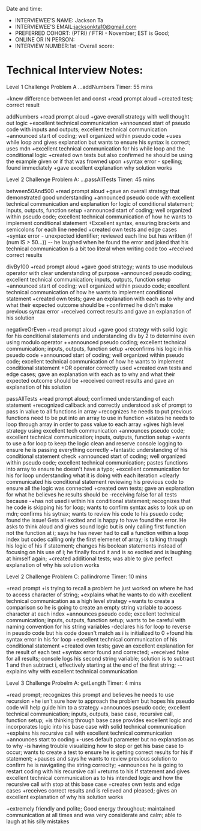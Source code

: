 Date and time:

- INTERVIEWEE'S NAME: Jackson Ta
- INTERVIEWEE'S EMAIL:jacksonkta10@gmail.com
- PREFERRED COHORT: (PTRI) / FTRI - November; EST is Good;
- ONLINE OR IN PERSON:
- INTERVIEW NUMBER:1st
  -Overall score:

# Technical Interview Notes:

Level 1 Challenge
Problem A ...addNumbers
Timer: 55 mins

+knew difference between let and const
+read prompt aloud
+created test; correct result

addNumbers
+read prompt aloud
+gave overall strategy with well thought out logic
+excellent technical communication
+announced start of pseudo code with inputs and outputs; excellent technical communication
+announced start of coding; well organized within pseudo code
+uses while loop and gives explanation but wants to ensure his syntax is correct; uses mdn
+excellent technical communication for his while loop and the conditional logic
+created own tests but also confirmed he should be using the example given or if that was frowned upon
+syntax error - spelling; found immediately
+gave excellent explanation why solution works

Level 2 Challenge
Problem A: ...passAllTests
Timer: 45 mins

between50And500
+read prompt aloud
+gave an overall strategy that demonstrated good understanding
+announced pseudo code with excellent technical communication and explanation for logic of conditional statement; inputs, outputs, function setup
+announced start of coding; well organized within pseudo code; excellent technical communication of how he wants to implement conditional statement
+Excellent syntax, ensuring brackets and semicolons for each line needed
+created own tests and edge cases
+syntax error - unexpected identifier; reviewed each line but has written (if (num IS > 50...)) -- he laughed when he found the error and joked that his technical communication is a bit too literal when writing code too
+received correct results

divBy100
+read prompt aloud
+gave good strategy; wants to use modulous operator with clear understanding of purpose
+announced pseudo coding; excellent technical communication; inputs, outputs, function setup
+announced start of coding; well organized within pseudo code; excellent technical communication of how he wants to implement conditional statement
+created own tests; gave an explanation with each as to why and what their expected outcome should be
+confirmed he didn't make previous syntax error
+received correct results and gave an explanation of his solution

negativeOrEven
+read prompt aloud
+gave good strategy with solid logic for his conditional statements and understanding div by 2 to determine even using modulo operator
++announced pseudo coding; excellent technical communication; inputs, outputs, function setup
+reconfirms his logic in his psuedo code
+announced start of coding; well organized within pseudo code; excellent technical communication of how he wants to implement conditional statement
+OR operator correctly used
+created own tests and edge cases; gave an explanation with each as to why and what their expected outcome should be
+received correct results and gave an explanation of his solution

passAllTests
+read prompt aloud; confirmed understanding of each statement
+recognized callback and correctly understood ask of prompt to pass in value to all functions in array
+recognizes he needs to put previous functions need to be put into an array to use in function
+states he needs to loop through array in order to pass value to each array
+gives high level strategy using excellent tech communication
+announces pseudo code; excellent technical communication; inputs, outputs, function setup
+wants to use a for loop to keep the logic clean and reserve console logging to ensure he is passing everything correctly
+fantastic understanding of his conditional statement check
+announced start of coding; well organized within pseudo code; excellent technical communication; pastes functions into array to ensure he doesn't have a typo;
+excellent communication for his for loop understanding what it is doing with each iteration
+clearly communicated his conditional statement reviewing his previous code to ensure all the logic was connected
+created own tests; gave an explanation for what he believes he results should be
-receiving false for all tests because -+has not used i within his conditional statement; recognizes that he code is skipping his for loop; wants to confirm syntax asks to look up on mdn; confirms his sytnax; wants to review his code to his psuedo code; found the issue! Gets all excited and is happy to have found the error. He asks to think aloud and gives sound logic but is only calling first function not the function at i; says he has never had to call a function within a loop index but codes calling only the first elemenet of array; is talking through his logic of his if statement; changes his boolean statements instead of focusing on his use of i; he finally found it and is so excited and is laughing at himself again;
+created additional tests; was able to give perfect explanation of why his solution works

Level 2 Challenge
Problem C: pallindrome
Timer: 10 mins

+read prompt
+is trying to recall a problem he just worked on where he had to access character of string;
+explains what he wants to do with excellent technical communication as a high level strategy
+wants to create a comparison so he is going to create an empty string variable to access character at each index
+announces pseudo code; excellent technical communication; inputs, outputs, function setup; wants to be careful with naming convention for his string variables
-declares his for loop to reverse in peusdo code but his code doesn't match as i is initialized to 0
+found his syntax error in his for loop
+excellent technical communication of his conditional statement
+created own tests; gave an excellent explanation for the result of each test
+syntax error found and corrected;
+received false for all results; console logs his second string variable; solution is to subtract 1 and then subtract i, effectively starting at the end of the first string; -- explains why with excellent technical communication

Level 3 Challenge
Probelm A: getLength
Timer: 4 mins

+read prompt; recognizes this prompt and believes he needs to use recursion
+he isn't sure how to approach the problem but hopes his pseudo code will help guide him to a strategy
+announces pseudo code; excellent technical communication; inputs, outputs, base case, recursive call, function setup;
+is thinking through base case provides excellent logic and incorporates logic into his base case with solid technical communication
+explains his recursive call with excellent technical communication
+announces start to coding
+-uses default parameter but no explanation as to why
-is having trouble visualizing how to stop or get his base case to occur; wants to create a test to ensure he is getting correct results for his if statement;
+pauses and says he wants to review previous solution to confirm he is navigating the string correclty;
+announces he is going to restart coding with his recursive call
+returns to his if statement and gives excellent technical communication as to his intended logic and how the recursive call with stop at this base case
+creates own tests and edge cases
+receives correct results and is relieved and pleased; gives an excellent explanation of why his solution works

+extremely friendly and polite; Good energy throughout; maintained communication at all times and was very considerate and calm; able to laugh at his silly mistakes
